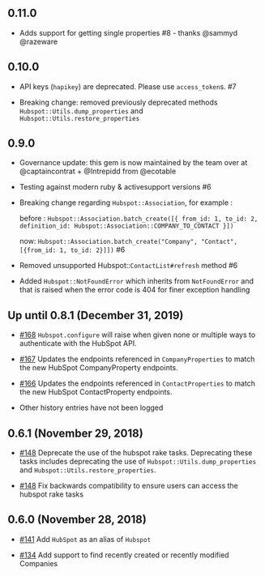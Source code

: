 ## 0.11.0

  * Adds support for getting single properties #8 - thanks @sammyd @razeware

## 0.10.0

  * API keys (`hapikey`) are deprecated. Please use `access_token`s. #7

  * Breaking change: removed previously deprecated methods `Hubspot::Utils.dump_properties` and `Hubspot::Utils.restore_properties`

## 0.9.0

  * Governance update: this gem is now maintained by the team over at @captaincontrat + @Intrepidd from @ecotable

  * Testing against modern ruby & activesupport versions #6

  * Breaking change regarding `Hubspot::Association`, for example :

    before :
    `Hubspot::Association.batch_create([{ from_id: 1, to_id: 2, definition_id: Hubspot::Association::COMPANY_TO_CONTACT }])`

    now: `Hubspot::Association.batch_create("Company", "Contact", [{from_id: 1, to_id: 2}]])` #6

  * Removed unsupported Hubspot::`ContactList#refresh` method #6

  * Added `Hubspot::NotFoundError` which inherits from `NotFoundError` and that is raised when the error code is 404 for finer exception handling

## Up until 0.8.1 (December 31, 2019)

* [#168] `Hubspot.configure` will raise when given none or multiple ways to
  authenticate with the HubSpot API.

[#168]: https://github.com/adimichele/hubspot-ruby/pull/168

* [#167] Updates the endpoints referenced in `CompanyProperties` to match the new
  HubSpot CompanyProperty endpoints.

[#167]: https://github.com/adimichele/hubspot-ruby/pull/167

* [#166] Updates the endpoints referenced in `ContactProperties` to match the new
  HubSpot ContactProperty endpoints.

* Other history entries have not been logged

[#166]: https://github.com/adimichele/hubspot-ruby/pull/166

## 0.6.1 (November 29, 2018)

* [#148] Deprecate the use of the hubspot rake tasks. Deprecating these tasks
  includes deprecating the use of `Hubspot::Utils.dump_properties` and
  `Hubspot::Utils.restore_properties`.

[#148]: https://github.com/adimichele/hubspot-ruby/pull/148

* [#148] Fix backwards compatibility to ensure users can access the hubspot rake
  tasks

[#148]: https://github.com/adimichele/hubspot-ruby/pull/148

## 0.6.0 (November 28, 2018)

* [#141] Add `HubSpot` as an alias of `Hubspot`

[#141]: https://github.com/adimichele/hubspot-ruby/pull/140

* [#134] Add support to find recently created or recently modified Companies

[#134]: https://github.com/adimichele/hubspot-ruby/pull/134
